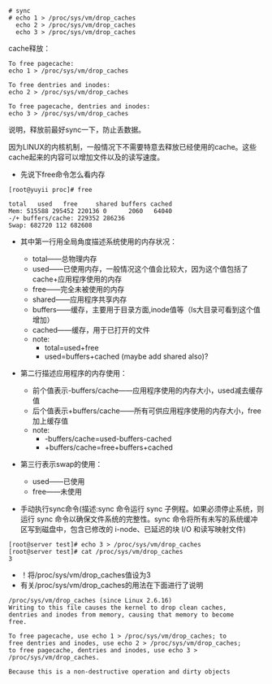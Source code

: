 ```
# sync
# echo 1 > /proc/sys/vm/drop_caches
  echo 2 > /proc/sys/vm/drop_caches
  echo 3 > /proc/sys/vm/drop_caches
```
cache释放：
```
To free pagecache:
echo 1 > /proc/sys/vm/drop_caches

To free dentries and inodes:
echo 2 > /proc/sys/vm/drop_caches

To free pagecache, dentries and inodes:
echo 3 > /proc/sys/vm/drop_caches
```
说明，释放前最好sync一下，防止丢数据。

因为LINUX的内核机制，一般情况下不需要特意去释放已经使用的cache。这些cache起来的内容可以增加文件以及的读写速度。
- 先说下free命令怎么看内存
```
[root@yuyii proc]# free

total   used   free     shared buffers cached
Mem: 515588 295452 220136 0      2060   64040
-/+ buffers/cache: 229352 286236
Swap: 682720 112 682608
```
- 其中第一行用全局角度描述系统使用的内存状况：
	- total——总物理内存
	- used——已使用内存，一般情况这个值会比较大，因为这个值包括了cache+应用程序使用的内存
	- free——完全未被使用的内存
	- shared——应用程序共享内存
	- buffers——缓存，主要用于目录方面,inode值等（ls大目录可看到这个值增加）
	- cached——缓存，用于已打开的文件
	- note:
	     - total=used+free
	     - used=buffers+cached (maybe add shared also)?

- 第二行描述应用程序的内存使用：
	- 前个值表示-buffers/cache——应用程序使用的内存大小，used减去缓存值
	- 后个值表示+buffers/cache——所有可供应用程序使用的内存大小，free加上缓存值
	- note:
		- -buffers/cache=used-buffers-cached
		- +buffers/cache=free+buffers+cached

- 第三行表示swap的使用：
	- used——已使用
	- free——未使用

- 手动执行sync命令(描述:sync 命令运行 sync 子例程。如果必须停止系统，则运行 sync 命令以确保文件系统的完整性。sync 命令将所有未写的系统缓冲区写到磁盘中，包含已修改的 i-node、已延迟的块 I/O 和读写映射文件)
```
[root@server test]# echo 3 > /proc/sys/vm/drop_caches
[root@server test]# cat /proc/sys/vm/drop_caches
3 
```
- ！将/proc/sys/vm/drop_caches值设为3
- 有关/proc/sys/vm/drop_caches的用法在下面进行了说明
```
/proc/sys/vm/drop_caches (since Linux 2.6.16)
Writing to this file causes the kernel to drop clean caches,
dentries and inodes from memory, causing that memory to become
free.

To free pagecache, use echo 1 > /proc/sys/vm/drop_caches; to
free dentries and inodes, use echo 2 > /proc/sys/vm/drop_caches;
to free pagecache, dentries and inodes, use echo 3 >
/proc/sys/vm/drop_caches.

Because this is a non-destructive operation and dirty objects
``` 
